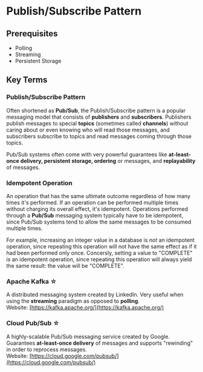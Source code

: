 # Publish/Subscribe Pattern


## Prerequisites  
* Polling
* Streaming
* Persistent Storage

## Key Terms  
### Publish/Subscribe Pattern  
Often shortened as __Pub/Sub__, the Publish/Subscribe pattern is a popular messaging model that consists of __publishers__ and __subscribers__. Publishers publish messages to special __topics__ (sometimes called __channels__) without caring about or even knowing who will read those messages, and subscribers subscribe to topics and read messages coming through those topics.  

Pub/Sub systems often come with very powerful guarantees like __at-least-once delivery, persistent storage, ordering__ or messages, and __replayability__ of messages.  

### Idempotent Operation  
An operation that has the same ultimate outcome regardless of how many times it's performed. If an operation can be performed multiple times without charging its overall effect, it's idempotent. Operations performed through a __Pub/Sub__ messaging system typically have to be idempotent, since Pub/Sub systems tend to allow the same messages to be consumed multiple times.  

For example, increasing an integer value in a database is _not_ an idempotent operation, since repeating this operation will not have the same effect as if it had been performed only once. Concersly, setting a value to "COMPLETE" _is_ an idempotent operation, since repeating this operation will always yield the same result: the value will be "COMPLETE".  

### Apache Kafka ☆  
A distributed messaging system created by LinkedIn. Very useful when using the __streaming__ paradigm as opposed to __polling__.  
Website: [https://kafka.apache.org/](https://kafka.apache.org/)

### Cloud Pub/Sub ☆  
A highly-scalable Pub/Sub messaging service created by Google. Guarantees __at-least-once delivery__ of messages and supports "rewinding" in order to reprocess messages.  
Website: [https://cloud.google.com/pubsub/](https://cloud.google.com/pubsub/)